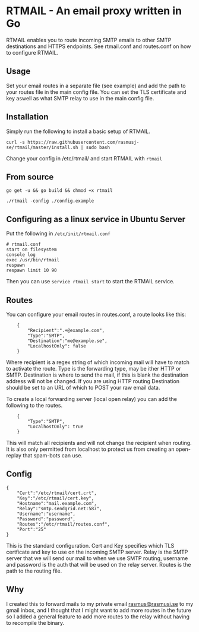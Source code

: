 # RTMAIL - An email proxy written in Go

RTMAIL enables you to route incoming SMTP emails to other SMTP destinations and HTTPS endpoints.
See rtmail.conf and routes.conf on how to configure RTMAIL.

## Usage

Set your email routes in a separate file (see example) and add the path to your routes file in the main config file.
You can set the TLS certificate and key aswell as what SMTP relay to use in the main config file. 

## Installation

Simply run the following to install a basic setup of RTMAIL.

`curl -s https://raw.githubusercontent.com/rasmusj-se/rtmail/master/install.sh | sudo bash`

Change your config in /etc/rtmail/ and start RTMAIL with `rtmail`

## From source

`go get -u && go build && chmod +x rtmail`

`./rtmail -config ./config.example`

## Configuring as a linux service in Ubuntu Server

Put the following in `/etc/init/rtmail.conf`

```
# rtmail.conf
start on filesystem
console log
exec /usr/bin/rtmail
respawn
respawn limit 10 90
```

Then you can use `service rtmail start` to start the RTMAIL service.

## Routes

You can configure your email routes in routes.conf, a route looks like this:
```
    {
        "Recipient":".+@example.com",
        "Type":"SMTP",
        "Destination":"me@example.se",
        "LocalhostOnly": false
    }
```
Where recipient is a regex string of which incoming mail will have to match to activate the route. Type is the forwarding type, may be ither HTTP or SMTP. Destination is where to send the mail, if this is blank the destination address will not be changed. If you are using HTTP routing Destination should be set to an URL of which to POST your raw email data.

To create a local forwarding server (local open relay) you can add the following to the routes.
```
    {
        "Type":"SMTP",
        "LocalhostOnly": true
    }
```
This will match all recipients and will not change the recipient when routing. It is also only permitted from localhost to protect us from creating an open-replay that spam-bots can use.

## Config

```
{
    "Cert":"/etc/rtmail/cert.crt",
    "Key":"/etc/rtmail/cert.key",
    "Hostname":"mail.example.com",
    "Relay":"smtp.sendgrid.net:587",
    "Username":"username",
    "Password":"password",
    "Routes":"/etc/rtmail/routes.conf",
    "Port":"25"
}
```
This is the standard configuration. Cert and Key specifies which TLS certficate and key to use on the incoming SMTP server. Relay is the SMTP server that we will send our mail to when we use SMTP routing, username and password is the auth that will be used on the relay server. Routes is the path to the routing file.

## Why

I created this to forward mails to my private email rasmus@rasmusj.se to my gmail inbox, and I thought that I might want to add more routes in the future so I added a general feature to add more routes to the relay without having to recompile the binary. 
